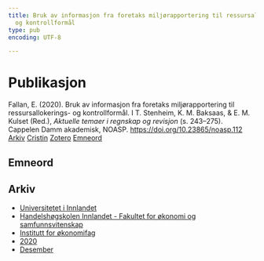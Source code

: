 ```yaml
---
title: Bruk av informasjon fra foretaks miljørapportering til ressursallokerings-
  og kontrollformål
type: pub
encoding: UTF-8

---
```

<h1>Publikasjon</h1>
<article id="csl-bib-container-K77C42NU" class="csl-bib-container">
  <div class="csl-bib-body"> <div class="csl-entry">Fallan, E. (2020). Bruk av informasjon fra foretaks miljørapportering til ressursallokerings- og kontrollformål. I T. Stenheim, K. M. Baksaas, &#38; E. M. Kulset (Red.), <i>Aktuelle temaer i regnskap og revisjon</i> (s. 243–275). Cappelen Damm akademisk, NOASP. <a href="https://doi.org/10.23865/noasp.112">https://doi.org/10.23865/noasp.112</a></div> </div>
  <div class="csl-bib-buttons">
    <a href="#taxonomy-article-K77C42NU" alt="archive" class="csl-bib-button">Arkiv</a>
    <a href="https://app.cristin.no/results/show.jsf?id=1856613" alt="Cristin" class="csl-bib-button">Cristin</a>
    <a href="http://zotero.org/groups/5881554/items/K77C42NU" alt="Zotero" class="csl-bib-button">Zotero</a>
    <a href="#keywords-article-K77C42NU" alt="keywords" class="csl-bib-button">Emneord</a>
  </div>
  <div id="csl-bib-meta-container-K77C42NU"></div>
</article>
<div id="csl-bib-meta-K77C42NU" class="csl-bib-meta">
  <article id="keywords-article-K77C42NU" class="keywords-article">
    <h1>Emneord</h1>
    
  </article>
  <article id="taxonomy-article-K77C42NU" class="taxonomy-article">
    <h1>Arkiv</h1>
    <ul>
      <li><a href="{{< params subfolder >}}nn/archive/?key=3DCRN523">Universitetet i Innlandet</a></li>
      <li><a href="{{< params subfolder >}}nn/archive/?key=DU8Q9LN9">Handelshøgskolen Innlandet - Fakultet for økonomi og samfunnsvitenskap</a></li>
      <li><a href="{{< params subfolder >}}nn/archive/?key=3IQA89I8">Institutt for økonomifag</a></li>
      <li><a href="{{< params subfolder >}}nn/archive/?key=TI88EFV9">2020</a></li>
      <li><a href="{{< params subfolder >}}nn/archive/?key=FDGE9KW6">Desember</a></li>
    </ul>
  </article>
</div>
